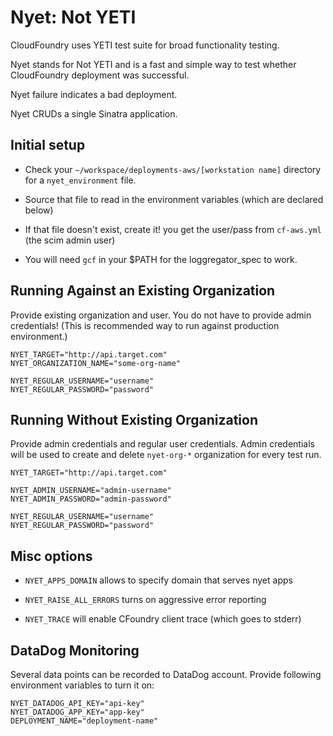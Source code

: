 # Nyet: Not YETI

CloudFoundry uses YETI test suite for broad functionality testing.

Nyet stands for Not YETI and is a fast and simple way to test whether
CloudFoundry deployment was successful.

Nyet failure indicates a bad deployment.

Nyet CRUDs a single Sinatra application.


## Initial setup

* Check your `~/workspace/deployments-aws/[workstation name]`
  directory for a `nyet_environment` file.

* Source that file to read in the environment variables
  (which are declared below)

* If that file doesn't exist, create it! you get the
  user/pass from `cf-aws.yml` (the scim admin user)

* You will need `gcf` in your $PATH for the loggregator_spec to work.


## Running Against an Existing Organization

Provide existing organization and user.
You do not have to provide admin credentials!
(This is recommended way to run against production environment.)

```
NYET_TARGET="http://api.target.com"
NYET_ORGANIZATION_NAME="some-org-name"

NYET_REGULAR_USERNAME="username"
NYET_REGULAR_PASSWORD="password"
```


## Running Without Existing Organization

Provide admin credentials and regular user credentials. Admin credentials
will be used to create and delete `nyet-org-*` organization for every test run.

```
NYET_TARGET="http://api.target.com"

NYET_ADMIN_USERNAME="admin-username"
NYET_ADMIN_PASSWORD="admin-password"

NYET_REGULAR_USERNAME="username"
NYET_REGULAR_PASSWORD="password"
```


## Misc options

* `NYET_APPS_DOMAIN` allows to specify domain that serves nyet apps

* `NYET_RAISE_ALL_ERRORS` turns on aggressive error reporting

* `NYET_TRACE` will enable CFoundry client trace (which goes to stderr)


## DataDog Monitoring

Several data points can be recorded to DataDog account. Provide following
environment variables to turn it on:

```
NYET_DATADOG_API_KEY="api-key"
NYET_DATADOG_APP_KEY="app-key"
DEPLOYMENT_NAME="deployment-name"
```
